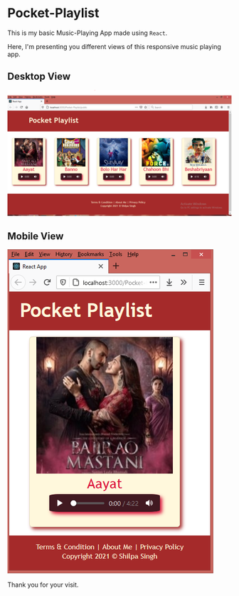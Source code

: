 # Pocket-Playlist
This is my basic Music-Playing App made using `React`.

Here, I'm presenting you different views of this responsive music playing app.

## Desktop View

![Desktop View](Pocket_Playlist_Window.PNG)

## Mobile View

![Mobile View](Pocket_Playlist_Mobile.PNG)

Thank you for your visit.
